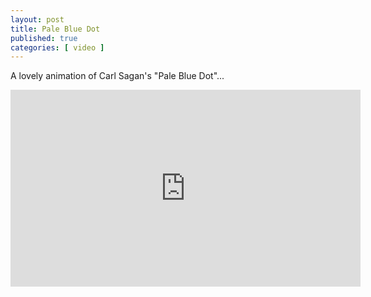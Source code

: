 ```yaml
---
layout: post
title: Pale Blue Dot
published: true 
categories: [ video ]
---
```


A lovely animation of Carl Sagan's "Pale Blue Dot"...

<iframe width="560" height="315" src="https://www.youtube.com/embed/XEwdRE8MKQg" frameborder="0" allowfullscreen></iframe>


